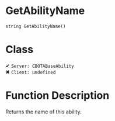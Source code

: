 # GetAbilityName
```
string GetAbilityName()
```
# Class
✔ `Server: CDOTABaseAbility`  
✖ `Client: undefined`  

# Function Description
Returns the name of this ability.
